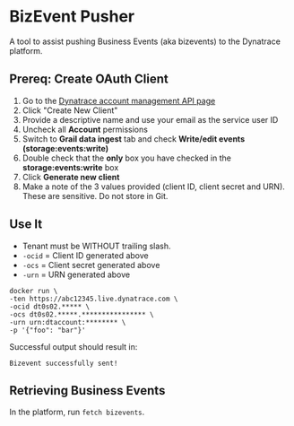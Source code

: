 # BizEvent Pusher

A tool to assist pushing Business Events (aka bizevents) to the Dynatrace platform.

## Prereq: Create OAuth Client

1. Go to the [Dynatrace account management API page](https://account.dynatrace.com/my/enterprise-api)
2. Click "Create New Client"
3. Provide a descriptive name and use your email as the service user ID
4. Uncheck all **Account** permissions
5. Switch to **Grail data ingest** tab and check **Write/edit events (storage:events:write)**
6. Double check that the **only** box you have checked in the **storage:events:write** box
7. Click **Generate new client**
8. Make a note of the 3 values provided (client ID, client secret and URN). These are sensitive. Do not store in Git.

## Use It

- Tenant must be WITHOUT trailing slash.
- `-ocid` = Client ID generated above
- `-ocs` = Client secret generated above
- `-urn` = URN generated above

```
docker run \
-ten https://abc12345.live.dynatrace.com \
-ocid dt0s02.***** \
-ocs dt0s02.*****.**************** \
-urn urn:dtaccount:******** \
-p '{"foo": "bar"}'
```

Successful output should result in:

```
Bizevent successfully sent!
```

## Retrieving Business Events
In the platform, run `fetch bizevents`.